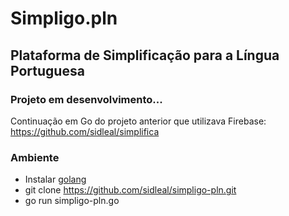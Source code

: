 # Simpligo.pln

## Plataforma de Simplificação para a Língua Portuguesa

### Projeto em desenvolvimento...
Continuação em Go do projeto anterior que utilizava Firebase: https://github.com/sidleal/simplifica

### Ambiente

 * Instalar [golang](https://golang.org/)
 * git clone https://github.com/sidleal/simpligo-pln.git
 * go run simpligo-pln.go
